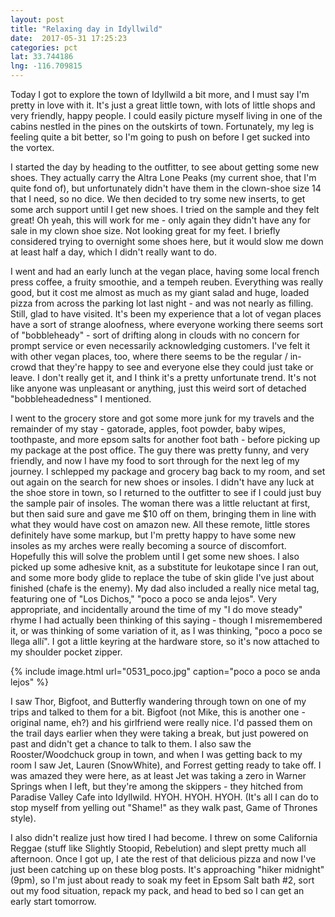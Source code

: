 ```yaml
---
layout: post
title: "Relaxing day in Idyllwild"
date:  2017-05-31 17:25:23
categories: pct
lat: 33.744186
lng: -116.709815
---
```

Today I got to explore the town of Idyllwild a bit more, and I must say I'm pretty in love with it.  It's just a great little town, with lots of little shops and very friendly, happy people.  I could easily picture myself living in one of the cabins nestled in the pines on the outskirts of town.  Fortunately, my leg is feeling quite a bit better, so I'm going to push on before I get sucked into the vortex.

I started the day by heading to the outfitter, to see about getting some new shoes.  They actually carry the Altra Lone Peaks (my current shoe, that I'm quite fond of), but unfortunately didn't have them in the clown-shoe size 14 that I need, so no dice.  We then decided to try some new inserts, to get some arch support until I get new shoes.  I tried on the sample and they felt great! Oh yeah, this will work for me - only again they didn't have any for sale in my clown shoe size.  Not looking great for my feet.  I briefly considered trying to overnight some shoes here, but it would slow me down at least half a day, which I didn't really want to do.

I went and had an early lunch at the vegan place, having some local french press coffee, a fruity smoothie, and a tempeh reuben.  Everything was really good, but it cost me almost as much as my giant salad and huge, loaded pizza from across the parking lot last night - and was not nearly as filling.  Still, glad to have visited.  It's been my experience that a lot of vegan places have a sort of strange aloofness, where everyone working there seems sort of "bobbleheady" - sort of drifting along in clouds with no concern for prompt service or even necessarily acknowledging customers.  I've felt it with other vegan places, too, where there seems to be the regular / in-crowd that they're happy to see and everyone else they could just take or leave.  I don't really get it, and I think it's a pretty unfortunate trend.  It's not like anyone was unpleasant or anything, just this weird sort of detached "bobbleheadedness" I mentioned.

I went to the grocery store and got some more junk for my travels and the remainder of my stay - gatorade, apples, foot powder, baby wipes, toothpaste, and more epsom salts for another foot bath - before picking up my package at the post office.  The guy there was pretty funny, and very friendly, and now I have my food to sort through for the next leg of my journey.  I schlepped my package and grocery bag back to my room, and set out again on the search for new shoes or insoles.  I didn't have any luck at the shoe store in town, so I returned to the outfitter to see if I could just buy the sample pair of insoles.  The woman there was a little reluctant at first, but then said sure and gave me $10 off on them, bringing them in line with what they would have cost on amazon new.  All these remote, little stores definitely have some markup, but I'm pretty happy to have some new insoles as my arches were really becoming a source of discomfort.  Hopefully this will solve the problem until I get some new shoes.  I also picked up some adhesive knit, as a substitute for leukotape since I ran out, and some more body glide to replace the tube of skin glide I've just about finished (chafe is the enemy).  My dad also included a really nice metal tag, featuring one of "Los Dichos," "poco a poco se anda lejos".  Very appropriate, and incidentally around the time of my "I do move steady" rhyme I had actually been thinking of this saying - though I misremembered it, or was thinking of some variation of it, as I was thinking, "poco a poco se llega allí".  I got a little keyring at the hardware store, so it's now attached to my shoulder pocket zipper.

{% include image.html url="0531_poco.jpg" caption="poco a poco se anda lejos" %}

I saw Thor, Bigfoot, and Butterfly wandering through town on one of my trips and talked to them for a bit.  Bigfoot (not Mike, this is another one  - original name, eh?) and his girlfriend were really nice.  I'd passed them on the trail days earlier when they were taking a break, but just powered on past and didn't get a chance to talk to them.  I also saw the Rooster/Woodchuck group in town, and when I was getting back to my room I saw Jet, Lauren (SnowWhite), and Forrest getting ready to take off.  I was amazed they were here, as at least Jet was taking a zero in Warner Springs when I left, but they're among the skippers - they hitched from Paradise Valley Cafe into Idyllwild.  HYOH. HYOH. HYOH.  (It's all I can do to stop myself from yelling out "Shame!" as they walk past, Game of Thrones style).

I also didn't realize just how tired I had become.  I threw on some California Reggae (stuff like Slightly Stoopid, Rebelution) and slept pretty much all afternoon.  Once I got up, I ate the rest of that delicious pizza and now I've just been catching up on these blog posts.  It's approaching "hiker midnight" (9pm), so I'm just about ready to soak my feet in Epsom Salt bath #2, sort out my food situation, repack my pack, and head to bed so I can get an early start tomorrow.
